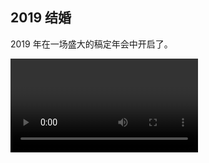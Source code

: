## 2019 结婚

2019 年在一场盛大的稿定年会中开启了。

<video controls src="./2019/new-year.mov" />

公司当天包场了整个酒吧，我也是第一次去酒吧，躁动的音乐，丰富的食物，琳琅满目的活动奖品。可以说是参与过最热闹的年会了。

当年社会环境和公司都处于经济繁荣的状态，一切都欣欣向荣。大家都以为这盛世会一直持续下去，直到疫情来了。

19 年的大事就是结婚了，和那位初中就认识的苏小姐，一切如我所愿。咱暂且不说婚后是否甜蜜吧，起码当下的自己是最幸福的人了。

花了大几千拍了那么多结婚照，就没有一张我喜欢的，还是回老家办证的时候，花 15 块去路边照相馆简单拍个最真实的照片更入我眼。

![](./2019/1.jpeg)
<Tip>真实，最值得留念</Tip>

结婚后，我们去泰国度蜜月，这也是我毕业以来第一次出行旅游，以前从来没有过真正意义上的 `旅行`，没有出过省，更没出过国。

<Pictures :width="330">
<img loading="lazy" src="./2019/tai3.jpeg" />
<img loading="lazy" src="./2019/tai1.jpeg" />
<img loading="lazy" src="./2019/tai2.jpeg" />
<img loading="lazy" src="./2019/tai4.jpeg" />
<img loading="lazy" src="./2019/tai5.jpeg" />
</Pictures>

19 年还有一个标志性的节点是我还清了所有外债（之前装修的借款和结婚的借款）。再次感谢阿坤，吴静和刘世强，3 位好友帮我顺利完成了装修和结婚。

当时吴静在我没结婚之前就和我说，结婚的时候会帮我准备一点（朋友知道我靠自己结婚肯定是不够钱的）。

![](./svg/2019.svg)
<Tip>装修和结婚总负债当年都还清</Tip>

是的没错，这几年走来都是借钱还钱的故事，但这就是客观事实，`是我来时的路`。

就在一切都在往好的方向发展的时候，最大的黑天鹅来了 —— `新冠肺炎`。

大家本来是在家准备过年的，武汉那边的疫情越来越严重，大家都在支付宝关注每天的确诊人数。接着武汉开始封城，蔓延到全国各地。

2019 年是中国有史以来最安静的春节吧，哪怕抗战时期可能都比它热闹。大家都被封闭在各自的家里，不能出行，不能办酒席，不能走亲戚，交通也停止了。

全国乃至世界的话题都是新冠肺炎，大家迎来了比非典还艰难的时期。

幸运的我们赶在疫情来临之前顺利办了酒席和过完了蜜月，有种后知后觉的庆幸。
